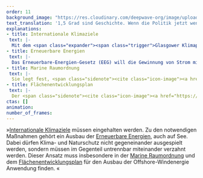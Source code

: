 ```yaml
---
order: 11
background_image: "https://res.cloudinary.com/deepwave-org/image/upload//v1662664244/9_Connecting_climate_with_ocean_protection_chris-nemeth-unsplash_shicqf_g37pcc.jpg"
text_translation: '1,5 Grad sind Geschichte. Wenn die Politik jetzt wenigstens die 2 Grad schaffen will, muss sie einen der wichtigsten Faktoren mit einbeziehen: die Meere. Und nicht nur, um Windräder da in den Boden zu rammen, wo lebendige Ökosysteme für die Abschwächung der Klimakrise sorgen. Wir dürfen uns mit Klimaschutz nicht den Klimaschutz versauen. '
explanations:
- title: Internationale Klimaziele
 text: |-
  Mit dem <span class="expander"><span class="trigger">Glasgower Klimapakt</span><span class="info">der die Beschlüsse des Pariser Abkommens vervollständigt und nachgeschärft hat</span></span> wurden auf der <span class="expander"><span class="trigger">COP26 </span><span class="info">26. Conference of the Parties, die UN-Klimakonferenz 2021</span></span> Vorschriften definiert, um den globalen Temperaturanstieg bis 2030 auf 1,5 Grad zu begrenzen. Das Problem: Die Staaten, die diesen eigentlich völkerrechtlich bindenden Vertrag unterzeichnet haben, können nicht <span class="expander"><span class="trigger">verklagt</span><span class="info">Sie brauchen keine rechtlichen Konsequenzen zu fürchten. Stattdessen sollen sie lediglich über das Erreichen bzw. Nicht-Erreichen der Ziele berichten.</span></span> werden, wenn sie ihre Versprechen brechen – und genau das tun die meisten. Auch die Klimapläne der alten und inzwischen leider ebenso der aktuellen Bundesregierung hätten ein “Setzen, Sechs.” verdient. Das sah auch das Bundesverfassungsgericht so, als es 2021 <span class="sidenote"><cite class="icon-image"><a href="https://www.bundesverfassungsgericht.de/SharedDocs/Entscheidungen/DE/2021/03/rs20210324_1bvr265618.html" target="_blank" rel="noopener"> Beschluss des Ersten Senats des BVerfG vom 24. März 2021 </a></cite> <a href="https://www.bundesverfassungsgericht.de/SharedDocs/Entscheidungen/DE/2021/03/rs20210324_1bvr265618.html" target="_blank" rel="noopener">feststellte</a> </span> , dass vereinbarte Klimaziele zu weit in die Zukunft verlagert wurden. Das gefährde Freiheitsrechte zukünftiger Generationen, die ausbaden müssen, was wir jetzt versäumen.
- title: Erneuerbare Energien
 text: |-
  Das Erneuerbare-Energien-Gesetz (EEG) will die Gewinnung von Strom mit <span class="expander"><span class="trigger">erneuerbaren</span><span class="info">im menschlichen Zeithorizont unerschöpflich oder schnell erneuerbar im Gegensatz zu den fossilen</span></span> Energien fördern. Grundsätzlich gut. In Bezug auf die Meere gibt es allerdings ein großes, alles anderes als einfaches ABER: 70 Gigawatt. So viel Energie soll mit Offshore-Windkraft <span class="expander"><span class="trigger">bis 2050</span><span class="info">laut Windenergie-auf-See-Gesetz (WindSeeG), Teil des EEG</span></span> erzeugt werden, nur zu welchem <span class="expander"><span class="trigger">Preis</span><span class="info">Extremlärm duch die Rammung beim Aufbau, Dauerlärm im Betrieb, Kabeltrassen, Lösung von gespeichertem CO2 im Sediment beim Auf- und Abbau, Meerwassererwärmung und Verwirbelungen, Service-Verkehr, Ressourcenverbrauch ohne Recycling, Seevögelproblematik und und und</span></span> ?
- title: Marine Raumordnung
 text: |-
  Sie legt fest, <span class="sidenote"><cite class="icon-image"><a href="https://www.youtube.com/watch?v=sJBQduMQuyU" target="_blank" rel="noopener"> Erklärvideo zur Marinen Raumordnung (BEVOR die MRO verabschiedet wurde) </a></cite> <a href="https://www.youtube.com/watch?v=sJBQduMQuyU" target="_blank" rel="noopener">wer wann und wo auf See was</a> </span> machen darf, also wo zum Beispiel Schiffe fahren und Rohstoffe abgebaut werden dürfen. Die aktuell gültigen <span class="sidenote"><cite class="icon-image"><a href="https://www.bsh.de/DE/PUBLIKATIONEN/_Anlagen/Downloads/Offshore/Raumordnungskarten/7007-1-Raumordnungsplan-Kartenteil-Nordsee.pdf;jsessionid=D2BCC9884CEF5D6493E53A7D5AAE46F9.live11291?__blob=publicationFile&v=6" target="_blank" rel="noopener"> Raumordnungsplan für die deutsche AWZ in der Nordsee / BSH </a></cite> <a href="https://www.bsh.de/DE/PUBLIKATIONEN/_Anlagen/Downloads/Offshore/Raumordnungskarten/7007-1-Raumordnungsplan-Kartenteil-Nordsee.pdf;jsessionid=D2BCC9884CEF5D6493E53A7D5AAE46F9.live11291?__blob=publicationFile&v=6" target="_blank" rel="noopener">Meeresraumordnungspläne</a> </span> erfüllen jedoch alles andere als ihre Funktion, ein “wirkungsvolles begleitendes Instrument für den Meeresnaturschutz” zu sein, wie es das <span class="sidenote"><cite class="icon-image"><a href="https://www.bmuv.de/themen/naturschutz-artenvielfalt/naturschutz-biologische-vielfalt/meeresnaturschutz/marine-raumordnung-und-meeresnaturschutz" target="_blank" rel="noopener"> Übersicht über "Instrumente und Aufgaben der Meeresraumordnung aus Sicht des Meeresnaturschutzes" / BMUV </a></cite> <a href="https://www.bmuv.de/themen/naturschutz-artenvielfalt/naturschutz-biologische-vielfalt/meeresnaturschutz/marine-raumordnung-und-meeresnaturschutz" target="_blank" rel="noopener">BMUV</a> </span> nahelegt, sondern hier stehen (wieder einmal) die wirtschaftlichen Interessen über denen des <span class="sidenote"><cite class="icon-image"><a href="https://www.youtube.com/watch?v=E9p7ISpNGKM" target="_blank" rel="noopener"> Ein Schritt in die richtige Richtung könnten Sensitivitätsanalysen wie diese in Schweden sein </a></cite> <a href="https://www.youtube.com/watch?v=E9p7ISpNGKM" target="_blank" rel="noopener">Meeresschutzes</a> </span> .
- title: Flächenentwicklungsplan
 text: |-
  Der <span class="sidenote"><cite class="icon-image"><a href="https://www.bsh.de/DE/THEMEN/Offshore/Meeresfachplanung/Flaechenentwicklungsplan/_Anlagen/Downloads/FEP_2023_1/Flaechenentwicklungsplan_2023.html" target="_blank" rel="noopener"> Flächenentwicklungsplan 2023 für die deutsche Nordsee und Ostsee / BSH </a></cite> <a href="https://www.bsh.de/DE/THEMEN/Offshore/Meeresfachplanung/Flaechenentwicklungsplan/_Anlagen/Downloads/FEP_2023_1/Flaechenentwicklungsplan_2023.html" target="_blank" rel="noopener">FEP</a> </span> legt die konkreten Flächen in der Nord- und Ostsee fest, die für Offshore-Windenergieanlagen und - nicht zu vergessen! - ihre Netzanbindung genutzt werden sollen, inklusive Zeitplan für den Ausbau.
ctas: []
animation:
number_of_frames:
---
```

»[Internationale Klimaziele](# "Internationale Klimaziele") müssen eingehalten werden. Zu den notwendigen Maßnahmen gehört ein Ausbau der [Erneuerbare Energien](# "Erneuerbare Energien"), auch auf See. Dabei dürfen Klima- und Naturschutz nicht gegeneinander ausgespielt werden, sondern müssen im Gegenteil untrennbar miteinander verzahnt werden. Dieser Ansatz muss insbesondere in der [Marine Raumordnung](# "Marine Raumordnung") und dem [Flächenentwicklungsplan](# "Flächenentwicklungsplan") für den Ausbau der Offshore-Windenergie Anwendung finden. «